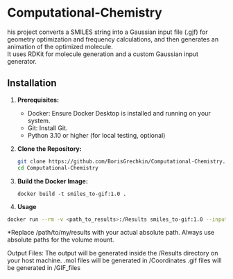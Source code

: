 # Computational-Chemistry

his project converts a SMILES string into a Gaussian input file (.gjf) for geometry optimization and frequency calculations, 
and then generates an animation of the optimized molecule.  
It uses RDKit for molecule generation and a custom Gaussian input generator.

## Installation

1. **Prerequisites:**
   * Docker: Ensure Docker Desktop is installed and running on your system.
   * Git: Install Git.
   * Python 3.10 or higher (for local testing, optional)


2. **Clone the Repository:**

   ```bash
   git clone https://github.com/BorisGrechkin/Computational-Chemistry.git
   cd Computational-Chemistry
   ```

3. **Build the Docker Image:**

   ```
   docker build -t smiles_to-gif:1.0 .
   ```

4. **Usage**
   
```bash
docker run --rm -v <path_to_results>:/Results smiles_to-gif:1.0 --input_smiles "<smiles_string>"
```

*Replace /path/to/my/results with your actual absolute path. Always use absolute paths for the volume mount.

Output Files: The output will be generated inside the /Results directory on your host machine.
.mol files will be generated in /Coordinates 
.gif files will be generated in /GIF_files
